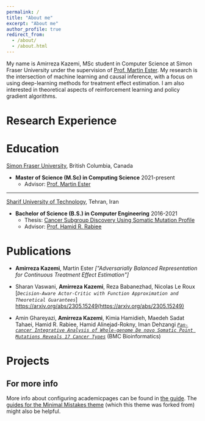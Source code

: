 ```yaml
---
permalink: /
title: "About me"
excerpt: "About me"
author_profile: true
redirect_from: 
  - /about/
  - /about.html
---
```


My name is Amirreza Kazemi, MSc student in Computer Science at Simon Fraser University under the supervision of [Prof. Martin Ester](https://sites.google.com/view/esterlab). My research is the intersection of machine learning and causal inference, with a focus on using deep-learning methods for treatment effect estimation. I am also interested in theoretical aspects of reinforcement learning and policy gradient algorithms. 

Research Experience
======


Education
======
[Simon Fraser University](https://www.sfu.ca/), British Columbia, Canada
- **Master of Science (M.Sc) in Computing Science** 2021-present
  - Advisor: [Prof. Martin Ester](https://sites.google.com/view/esterlab)
------

[Sharif University of Technology](http://www.sharif.ir/home), Tehran, Iran
- **Bachelor of Science (B.S.) in Computer Engineering** 2016-2021
  - Thesis: [Cancer Subgroup Discovery Using Somatic Mutation Profile](https://pubmed.ncbi.nlm.nih.gov/35879674/)
  - Advisor: [Prof. Hamid R. Rabiee](http://sina.sharif.edu/~rabiee/)


Publications
======
- **Amirreza Kazemi**, Martin Ester
*["Adversarially Balanced Representation for Continuous Treatment Effect Estimation"]*

- Sharan Vaswani, **Amirreza Kazemi**, Reza Babanezhad, Nicolas Le Roux
[*`Decision-Aware Actor-Critic with Function Approximation and Theoretical Guarantees`*] https://arxiv.org/abs/2305.15249(https://arxiv.org/abs/2305.15249)

- Amin Ghareyazi, **Amirreza Kazemi**, Kimia Hamidieh, Maedeh Sadat Tahaei, Hamid R. Rabiee, Hamid Alinejad-Rokny, Iman Dehzangi
[*`Pan-cancer Integrative Analysis of Whole-genome De novo Somatic Point Mutations Reveals 17 Cancer Types`*](https://bmcbioinformatics.biomedcentral.com/articles/10.1186/s12859-022-04840-6)
(BMC Bioinformatics)



Projects
=======


For more info
------
More info about configuring academicpages can be found in [the guide](https://academicpages.github.io/markdown/). The [guides for the Minimal Mistakes theme](https://mmistakes.github.io/minimal-mistakes/docs/configuration/) (which this theme was forked from) might also be helpful.
